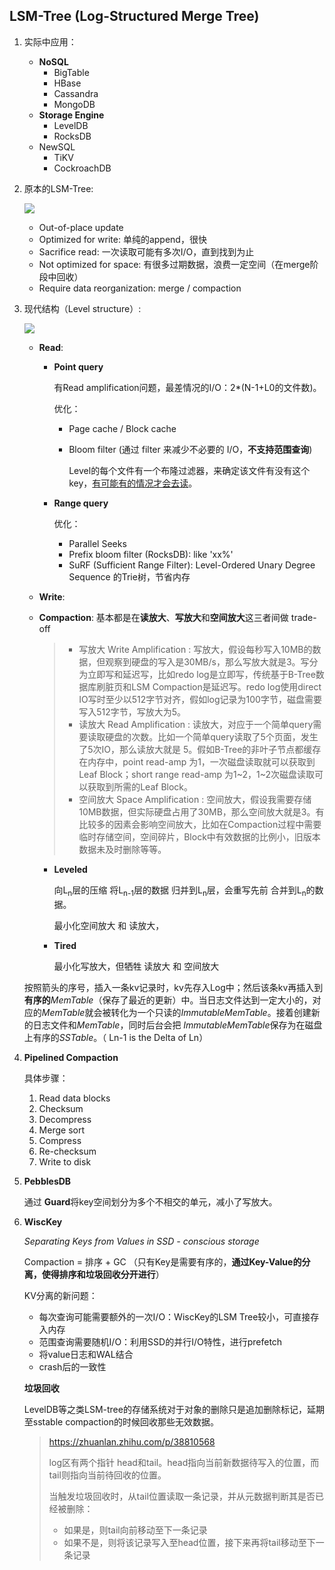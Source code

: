 ## LSM-Tree (Log-Structured Merge Tree)

1. 实际中应用：
   - **NoSQL**
     - BigTable
     - HBase
     - Cassandra
     - MongoDB
   - **Storage Engine**
     - LevelDB
     - RocksDB
   - NewSQL
     - TiKV
     - CockroachDB

2. 原本的LSM-Tree: 

   ![](https://cchw-1257198376.cos.ap-chengdu.myqcloud.com/test/clipboard_20200331095848.png)

   - Out-of-place update
   - Optimized for write: 单纯的append，很快
   - Sacrifice read: 一次读取可能有多次I/O，直到找到为止
   - Not optimized for space: 有很多过期数据，浪费一定空间（在merge阶段中回收）
   - Require data reorganization: merge / compaction

3. 现代结构（Level structure）: 

   ![](https://upload-images.jianshu.io/upload_images/14534869-73e713865daea2ab?imageMogr2/auto-orient/strip|imageView2/2/format/webp)

   - **Read**:

     - **Point query**

       有Read amplification问题，最差情况的I/O：2*(N-1+L0的文件数)。

       优化：

       - Page cache / Block cache

       - Bloom filter (通过 filter 来减少不必要的 I/O，**不支持范围查询**)

         Level的每个文件有一个布隆过滤器，来确定该文件有没有这个key，<u>有可能有的情况才会去读</u>。

     - **Range query**

       

       优化：

       - Parallel Seeks
       - Prefix bloom filter (RocksDB): like 'xx%'
       - SuRF (Sufficient Range Filter): Level-Ordered Unary Degree Sequence 的Trie树，节省内存

   - **Write**: 

   - **Compaction**: 基本都是在**读放大**、**写放大**和**空间放大**这三者间做 trade-off

     > - 写放大
     >   Write Amplification : 写放大，假设每秒写入10MB的数据，但观察到硬盘的写入是30MB/s，那么写放大就是3。写分为立即写和延迟写，比如redo log是立即写，传统基于B-Tree数据库刷脏页和LSM Compaction是延迟写。redo log使用direct IO写时至少以512字节对齐，假如log记录为100字节，磁盘需要写入512字节，写放大为5。
     > - 读放大
     >   Read Amplification : 读放大，对应于一个简单query需要读取硬盘的次数。比如一个简单query读取了5个页面，发生了5次IO，那么读放大就是 5。假如B-Tree的非叶子节点都缓存在内存中，point read-amp 为1，一次磁盘读取就可以获取到Leaf Block；short range read-amp 为1~2，1~2次磁盘读取可以获取到所需的Leaf Block。
     > - 空间放大
     >   Space Amplification : 空间放大，假设我需要存储10MB数据，但实际硬盘占用了30MB，那么空间放大就是3。有比较多的因素会影响空间放大，比如在Compaction过程中需要临时存储空间，空间碎片，Block中有效数据的比例小，旧版本数据未及时删除等等。

     - **Leveled**

       向L<sub>n</sub>层的压缩 将L<sub>n-1</sub>层的数据 归并到L<sub>n</sub>层，会重写先前 合并到L<sub>n</sub>的数据。

       最小化空间放大 和 读放大，

     - **Tired**

       最小化写放大，但牺牲 读放大 和 空间放大

   按照箭头的序号，插入一条kv记录时，kv先存入Log中；然后该条kv再插入到**有序的***MemTable*（保存了最近的更新）中。当日志文件达到一定大小的，对应的*MemTable*就会被转化为一个只读的*ImmutableMemTable*。接着创建新的日志文件和*MemTable*，同时后台会把 *ImmutableMemTable*保存为在磁盘上有序的*SSTable*。（ Ln-1 is the Delta of Ln）

4. **Pipelined Compaction**

   具体步骤：

   1. Read data blocks
   2. Checksum
   3. Decompress
   4. Merge sort
   5. Compress
   6. Re-checksum
   7. Write to disk

5. **PebblesDB**

   通过 **Guard**将key空间划分为多个不相交的单元，减小了写放大。

6. **WiscKey**

   *Separating Keys from Values in SSD - conscious storage*

   Compaction = 排序 + GC （只有Key是需要有序的，**通过Key-Value的分离，使得排序和垃圾回收分开进行**）

   KV分离的新问题：

   - 每次查询可能需要额外的一次I/O：WiscKey的LSM Tree较小，可直接存入内存
   - 范围查询需要随机I/O：利用SSD的并行I/O特性，进行prefetch
   - 将value日志和WAL结合
   - crash后的一致性

   **垃圾回收**

   LevelDB等之类LSM-tree的存储系统对于对象的删除只是追加删除标记，延期至sstable compaction的时候回收那些无效数据。

   > https://zhuanlan.zhihu.com/p/38810568
   >
   > log区有两个指针 head和tail。head指向当前新数据待写入的位置，而tail则指向当前待回收的位置。
   >
   > 当触发垃圾回收时，从tail位置读取一条记录，并从元数据判断其是否已经被删除：
   >
   > - 如果是，则tail向前移动至下一条记录
   > - 如果不是，则将该记录写入至head位置，接下来再将tail移动至下一条记录

   





